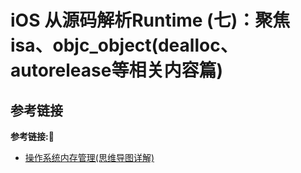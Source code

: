 # iOS 从源码解析Runtime (七)：聚焦 isa、objc_object(dealloc、autorelease等相关内容篇)

> 


## 参考链接
**参考链接:🔗**
+ [操作系统内存管理(思维导图详解)](https://blog.csdn.net/hguisu/article/details/5713164)
